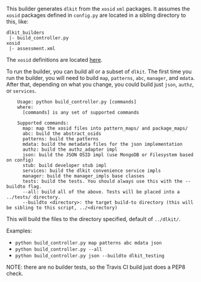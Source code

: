 This builder generates `dlkit` from the `xosid` `xml` packages. It assumes
the `xosid` packages defined in `config.py` are located in a sibling
directory to this, like:

```
dlkit_builders
 |- build_controller.py
xosid
 |- assessment.xml
```

The `xosid` definitions are located [here](https://app.assembla.com/spaces/osid/git/source/master/definitions/xosid).

To run the builder, you can build all or a subset of `dlkit`. The first time
you run the builder, you will need to build `map`, `patterns`, `abc`, `manager`,
and `mdata`. After that, depending on what you change, you could build just
`json`, `authz`, or `services`. 

```
    Usage: python build_controller.py [commands]
    where:
      [commands] is any set of supported commands
    
    Supported commands:
      map: map the xosid files into pattern_maps/ and package_maps/
      abc: build the abstract_osids
      patterns: build the patterns
      mdata: build the metadata files for the json implementation
      authz: build the authz_adapter impl
      json: build the JSON OSID impl (use MongoDB or Filesystem based on config)
      stub: build developer stub impl
      services: build the dlkit convenience service impls
      manager: build the manager_impls base classes
      tests: build the tests. You should always use this with the --buildto flag.
      --all: build all of the above. Tests will be placed into a ../tests/ directory.
      --buildto <directory>: the target build-to directory (this will be sibling to this script, ../<directory)
```

This will build the files to the directory specified, default of `../dlkit/`.

Examples:
  - `python build_controller.py map patterns abc mdata json`
  - `python build_controller.py --all`
  - `python build_controller.py json --buildto dlkit_testing`

NOTE: there are no builder tests, so the Travis CI build just does a PEP8 check.
